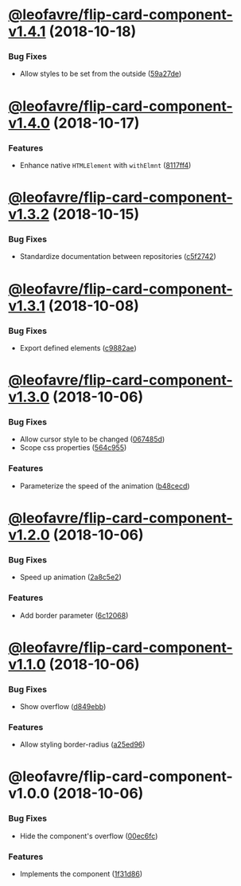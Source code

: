 # [@leofavre/flip-card-component-v1.4.1](https://github.com/leofavre/memory-game-elements/compare/@leofavre/flip-card-component-v1.4.0...@leofavre/flip-card-component-v1.4.1) (2018-10-18)


### Bug Fixes

* Allow styles to be set from the outside ([59a27de](https://github.com/leofavre/memory-game-elements/commit/59a27de))

# [@leofavre/flip-card-component-v1.4.0](https://github.com/leofavre/memory-game-elements/compare/@leofavre/flip-card-component-v1.3.2...@leofavre/flip-card-component-v1.4.0) (2018-10-17)


### Features

* Enhance native `HTMLElement` with `withElmnt` ([8117ff4](https://github.com/leofavre/memory-game-elements/commit/8117ff4))

# [@leofavre/flip-card-component-v1.3.2](https://github.com/leofavre/memory-game-elements/compare/@leofavre/flip-card-component-v1.3.1...@leofavre/flip-card-component-v1.3.2) (2018-10-15)


### Bug Fixes

* Standardize documentation between repositories ([c5f2742](https://github.com/leofavre/memory-game-elements/commit/c5f2742))

# [@leofavre/flip-card-component-v1.3.1](https://github.com/leofavre/memory-game-elements/compare/@leofavre/flip-card-component-v1.3.0...@leofavre/flip-card-component-v1.3.1) (2018-10-08)


### Bug Fixes

* Export defined elements ([c9882ae](https://github.com/leofavre/memory-game-elements/commit/c9882ae))

# [@leofavre/flip-card-component-v1.3.0](https://github.com/leofavre/memory-game-elements/compare/@leofavre/flip-card-component-v1.2.0...@leofavre/flip-card-component-v1.3.0) (2018-10-06)


### Bug Fixes

* Allow cursor style to be changed ([067485d](https://github.com/leofavre/memory-game-elements/commit/067485d))
* Scope css properties ([564c955](https://github.com/leofavre/memory-game-elements/commit/564c955))


### Features

* Parameterize the speed of the animation ([b48cecd](https://github.com/leofavre/memory-game-elements/commit/b48cecd))

# [@leofavre/flip-card-component-v1.2.0](https://github.com/leofavre/memory-game-elements/compare/@leofavre/flip-card-component-v1.1.0...@leofavre/flip-card-component-v1.2.0) (2018-10-06)


### Bug Fixes

* Speed up animation ([2a8c5e2](https://github.com/leofavre/memory-game-elements/commit/2a8c5e2))


### Features

* Add border parameter ([6c12068](https://github.com/leofavre/memory-game-elements/commit/6c12068))

# [@leofavre/flip-card-component-v1.1.0](https://github.com/leofavre/memory-game-elements/compare/@leofavre/flip-card-component-v1.0.0...@leofavre/flip-card-component-v1.1.0) (2018-10-06)


### Bug Fixes

* Show overflow ([d849ebb](https://github.com/leofavre/memory-game-elements/commit/d849ebb))


### Features

* Allow styling border-radius ([a25ed96](https://github.com/leofavre/memory-game-elements/commit/a25ed96))

# @leofavre/flip-card-component-v1.0.0 (2018-10-06)


### Bug Fixes

* Hide the component's overflow ([00ec6fc](https://github.com/leofavre/memory-game-elements/commit/00ec6fc))


### Features

* Implements the component ([1f31d86](https://github.com/leofavre/memory-game-elements/commit/1f31d86))
